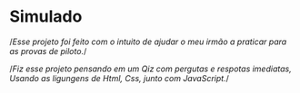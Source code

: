 # Simulado
/*Esse projeto foi feito com o intuito de ajudar o meu irmão a praticar para as provas de piloto.*/

/*Fiz esse projeto pensando em um Qiz com pergutas e respotas imediatas, Usando as ligungens de Html, Css, junto com JavaScript.*/
